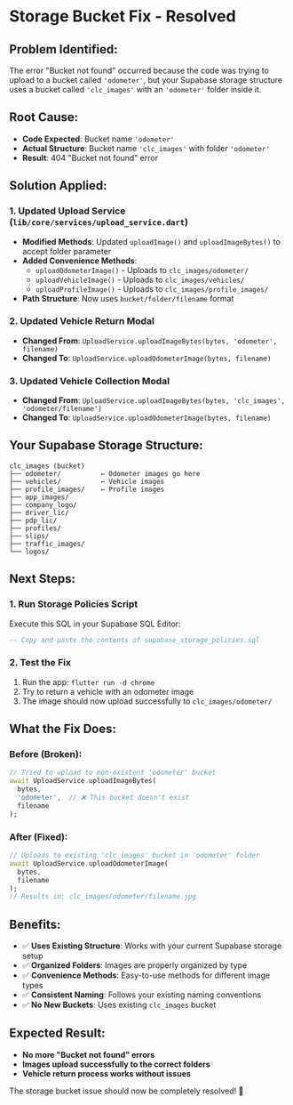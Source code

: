 # Storage Bucket Fix - Resolved

## **Problem Identified:**
The error "Bucket not found" occurred because the code was trying to upload to a bucket called `'odometer'`, but your Supabase storage structure uses a bucket called `'clc_images'` with an `'odometer'` folder inside it.

## **Root Cause:**
- **Code Expected**: Bucket name `'odometer'`
- **Actual Structure**: Bucket name `'clc_images'` with folder `'odometer'`
- **Result**: 404 "Bucket not found" error

## **Solution Applied:**

### **1. Updated Upload Service (`lib/core/services/upload_service.dart`)**
- **Modified Methods**: Updated `uploadImage()` and `uploadImageBytes()` to accept folder parameter
- **Added Convenience Methods**:
  - `uploadOdometerImage()` - Uploads to `clc_images/odometer/`
  - `uploadVehicleImage()` - Uploads to `clc_images/vehicles/`
  - `uploadProfileImage()` - Uploads to `clc_images/profile_images/`
- **Path Structure**: Now uses `bucket/folder/filename` format

### **2. Updated Vehicle Return Modal**
- **Changed From**: `UploadService.uploadImageBytes(bytes, 'odometer', filename)`
- **Changed To**: `UploadService.uploadOdometerImage(bytes, filename)`

### **3. Updated Vehicle Collection Modal**
- **Changed From**: `UploadService.uploadImageBytes(bytes, 'clc_images', 'odometer/filename')`
- **Changed To**: `UploadService.uploadOdometerImage(bytes, filename)`

## **Your Supabase Storage Structure:**
```
clc_images (bucket)
├── odometer/          ← Odometer images go here
├── vehicles/          ← Vehicle images
├── profile_images/    ← Profile images
├── app_images/
├── company_logo/
├── driver_lic/
├── pdp_lic/
├── profiles/
├── slips/
├── traffic_images/
└── logos/
```

## **Next Steps:**

### **1. Run Storage Policies Script**
Execute this SQL in your Supabase SQL Editor:
```sql
-- Copy and paste the contents of supabase_storage_policies.sql
```

### **2. Test the Fix**
1. Run the app: `flutter run -d chrome`
2. Try to return a vehicle with an odometer image
3. The image should now upload successfully to `clc_images/odometer/`

## **What the Fix Does:**

### **Before (Broken):**
```dart
// Tried to upload to non-existent 'odometer' bucket
await UploadService.uploadImageBytes(
  bytes,
  'odometer',  // ❌ This bucket doesn't exist
  filename
);
```

### **After (Fixed):**
```dart
// Uploads to existing 'clc_images' bucket in 'odometer' folder
await UploadService.uploadOdometerImage(
  bytes,
  filename
);
// Results in: clc_images/odometer/filename.jpg
```

## **Benefits:**
- ✅ **Uses Existing Structure**: Works with your current Supabase storage setup
- ✅ **Organized Folders**: Images are properly organized by type
- ✅ **Convenience Methods**: Easy-to-use methods for different image types
- ✅ **Consistent Naming**: Follows your existing naming conventions
- ✅ **No New Buckets**: Uses existing `clc_images` bucket

## **Expected Result:**
- **No more "Bucket not found" errors**
- **Images upload successfully to the correct folders**
- **Vehicle return process works without issues**

The storage bucket issue should now be completely resolved! 🎉
